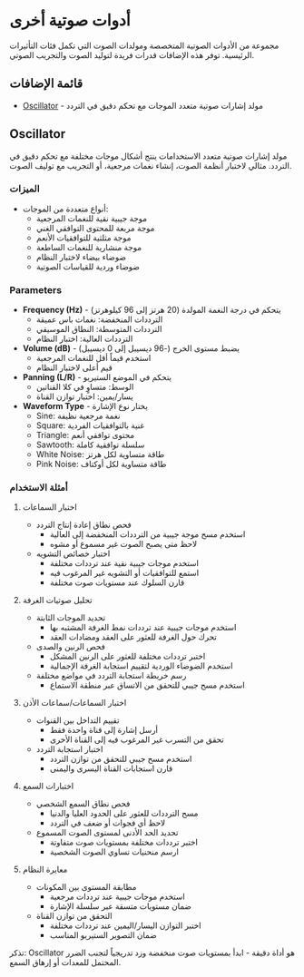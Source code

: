 # أدوات صوتية أخرى

مجموعة من الأدوات الصوتية المتخصصة ومولدات الصوت التي تكمل فئات التأثيرات الرئيسية. توفر هذه الإضافات قدرات فريدة لتوليد الصوت والتجريب الصوتي.

## قائمة الإضافات

- [Oscillator](#oscillator) - مولد إشارات صوتية متعدد الموجات مع تحكم دقيق في التردد

## Oscillator

مولد إشارات صوتية متعدد الاستخدامات ينتج أشكال موجات مختلفة مع تحكم دقيق في التردد. مثالي لاختبار أنظمة الصوت، إنشاء نغمات مرجعية، أو التجريب مع توليف الصوت.

### الميزات
- أنواع متعددة من الموجات:
  - موجة جيبية نقية للنغمات المرجعية
  - موجة مربعة للمحتوى التوافقي الغني
  - موجة مثلثية للتوافقيات الأنعم
  - موجة منشارية للنغمات الساطعة
  - ضوضاء بيضاء لاختبار النظام
  - ضوضاء وردية للقياسات الصوتية

### Parameters
- **Frequency (Hz)** - يتحكم في درجة النغمة المولدة (20 هرتز إلى 96 كيلوهرتز)
  - الترددات المنخفضة: نغمات باس عميقة
  - الترددات المتوسطة: النطاق الموسيقي
  - الترددات العالية: اختبار النظام
- **Volume (dB)** - يضبط مستوى الخرج (-96 ديسيبل إلى 0 ديسيبل)
  - استخدم قيماً أقل للنغمات المرجعية
  - قيم أعلى لاختبار النظام
- **Panning (L/R)** - يتحكم في الموضع الستيريو
  - الوسط: متساوٍ في كلا القناتين
  - يسار/يمين: اختبار توازن القناة
- **Waveform Type** - يختار نوع الإشارة
  - Sine: نغمة مرجعية نظيفة
  - Square: غنية بالتوافقيات الفردية
  - Triangle: محتوى توافقي أنعم
  - Sawtooth: سلسلة توافقية كاملة
  - White Noise: طاقة متساوية لكل هرتز
  - Pink Noise: طاقة متساوية لكل أوكتاف

### أمثلة الاستخدام

1. اختبار السماعات
   - فحص نطاق إعادة إنتاج التردد
     * استخدم مسح موجة جيبية من الترددات المنخفضة إلى العالية
     * لاحظ متى يصبح الصوت غير مسموع أو مشوه
   - اختبار خصائص التشويه
     * استخدم موجات جيبية نقية عند ترددات مختلفة
     * استمع للتوافقيات أو التشويه غير المرغوب فيه
     * قارن السلوك عند مستويات صوت مختلفة

2. تحليل صوتيات الغرفة
   - تحديد الموجات الثابتة
     * استخدم موجات جيبية عند ترددات نمط الغرفة المشتبه بها
     * تحرك حول الغرفة للعثور على العقد ومضادات العقد
   - فحص الرنين والصدى
     * اختبر ترددات مختلفة للعثور على الرنين المشكل
     * استخدم الضوضاء الوردية لتقييم استجابة الغرفة الإجمالية
   - رسم خريطة استجابة التردد في مواضع مختلفة
     * استخدم مسح جيبي للتحقق من الاتساق عبر منطقة الاستماع

3. اختبار السماعات/سماعات الأذن
   - تقييم التداخل بين القنوات
     * أرسل إشارة إلى قناة واحدة فقط
     * تحقق من التسرب غير المرغوب فيه إلى القناة الأخرى
   - اختبار استجابة التردد
     * استخدم مسح جيبي للتحقق من توازن التردد
     * قارن استجابات القناة اليسرى واليمنى

4. اختبارات السمع
   - فحص نطاق السمع الشخصي
     * مسح الترددات للعثور على الحدود العليا والدنيا
     * لاحظ أي فجوات أو ضعف في التردد
   - تحديد الحد الأدنى لمستوى الصوت المسموع
     * اختبر ترددات مختلفة بمستويات صوت متفاوتة
     * ارسم منحنيات تساوي الصوت الشخصية

5. معايرة النظام
   - مطابقة المستوى بين المكونات
     * استخدم موجات جيبية عند ترددات مرجعية
     * ضمان مستويات متسقة عبر سلسلة الإشارة
   - التحقق من توازن القناة
     * اختبر التوازن اليسار/اليمين عند ترددات مختلفة
     * ضمان التصوير الستيريو المناسب

تذكر: Oscillator هو أداة دقيقة - ابدأ بمستويات صوت منخفضة وزد تدريجياً لتجنب الضرر المحتمل للمعدات أو إرهاق السمع.